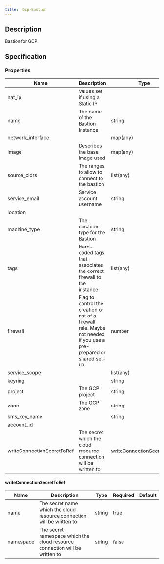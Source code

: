 ```yaml
---
title:  Gcp-Bastion
---
```


## Description

Bastion for GCP

## Specification


### Properties

 Name | Description | Type | Required | Default 
 ------------ | ------------- | ------------- | ------------- | ------------- 
 nat_ip | Values set if using a Static IP |  | false |  
 name | The name of the Bastion Instance | string | false |  
 network_interface |  | map(any) | true |  
 image | Describes the base image used | map(any) | true |  
 source_cidrs | The ranges to allow to connect to the bastion | list(any) | true |  
 service_email | Service account username | string | true |  
 location |  |  | false |  
 machine_type | The machine type for the Bastion | string | false |  
 tags | Hard-coded tags that associates the correct firewall to the instance | list(any) | false |  
 firewall | Flag to control the creation or not of a firewall rule. Maybe not needed if you use a pre-prepared or shared set-up | number | false |  
 service_scope |  | list(any) | false |  
 keyring |  | string | false |  
 project | The GCP project | string | true |  
 zone | The GCP zone | string | true |  
 kms_key_name |  | string | false |  
 account_id |  |  | true |  
 writeConnectionSecretToRef | The secret which the cloud resource connection will be written to | [writeConnectionSecretToRef](#writeConnectionSecretToRef) | false |  


#### writeConnectionSecretToRef

 Name | Description | Type | Required | Default 
 ------------ | ------------- | ------------- | ------------- | ------------- 
 name | The secret name which the cloud resource connection will be written to | string | true |  
 namespace | The secret namespace which the cloud resource connection will be written to | string | false |  
